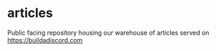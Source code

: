 # articles
Public facing repository housing our warehouse of articles served on https://buildadiscord.com
